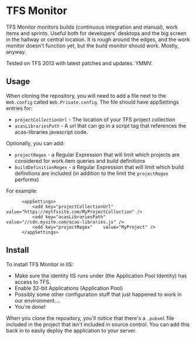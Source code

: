 TFS Monitor
===========

TFS Monitor monitors builds (continuous integration and manual), work items and sprints. Useful both for developers' desktops and the big screen in the hallway or central location. It is rough around the edges, and the work monitor doesn't function yet, but the build monitor should work. Mostly, anyway.

Tested on TFS 2013 with latest patches and updates. YMMV.

Usage
--------
When cloning the repository, you will need to add a file next to the `Web.config` called `Web.Private.config`. The file should have appSettings entries for:

* `projectCollectionUrl` - The location of your TFS project collection 
* `acasLibrariesPath` - A url that can go in a script tag that references the acas-libraries javascript code. 

Optionally, you can add:
* `projectRegex` - a Regular Expression that will limit which projects are considered for work item queries and build definitions
* `buildDefinitionRegex` - a Regular Expression that will limit which build definitions are included (in addition to the limit the `projectRegex` performs)

For example:

```
      <appSettings>
          <add key="projectCollectionUrl" value="https://mytfssite.com/MyProjectCollection" />	
          <add key="acasLibrariesPath"    value="//cdn.mysite.com/acas-libraries.js" />	
          <add key="projectRegex"    value="MyProject" />	
      </appSettings>
```


Install
---------
To install TFS Monitor in IIS:
* Make sure the identity IIS runs under (the Application Pool Identity) has access to TFS. 
* Enable 32-bit Applications (Application Pool)
* Possibly some other configuration stuff that just happened to work in our environment....
* You're done!

When you clone the repository, you'll notice that there's a `.pubxml` file included in the project that isn't included in source control. You can add this back in to easily deploy the application to your server. 

